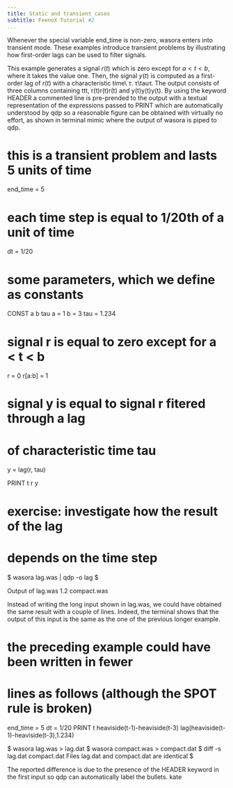 ```yaml
---
title: Static and transient cases
subtitle: FeenoX Tutorial #2
...
```



Whenever the special variable end_time is non-zero, wasora enters into transient mode. These examples introduce transient problems by illustrating how first-order lags can be used to filter signals.


This example generates a signal $r(t)$ which is zero except for $a<t<b$, where it takes the value one. Then, the signal $y(t)$ is computed as a first-order lag of $r(t)$ with a characteristic time\ $\tau$. τ\tauτ. The output consists of three columns containing ttt, r(t)r(t)r(t) and y(t)y(t)y(t). By using the keyword HEADER a commented line is pre-prended to the output with a textual representation of the expressions passed to PRINT which are automatically understood by qdp so a reasonable figure can be obtained with virtually no effort, as shown in terminal mimic where the output of wasora is piped to qdp.

# this is a transient problem and lasts 5 units of time
end_time = 5
# each time step is equal to 1/20th of a unit of time
dt = 1/20

# some parameters, which we define as constants
CONST a b tau
a = 1
b = 3
tau = 1.234

# signal r is equal to zero except for a < t < b
r = 0
r[a:b] = 1

# signal y is equal to signal r fitered through a lag
# of characteristic time tau
y = lag(r, tau)

PRINT t r y

# exercise: investigate how the result of the lag
# depends on the time step

$ wasora lag.was | qdp -o lag
$ 

Output of lag.was
1.2 compact.was

Instead of writing the long input shown in lag.was, we could have obtained the same result with a couple of lines. Indeed, the terminal shows that the output of this input is the same as the one of the previous longer example.

# the preceding example could have been written in fewer
# lines as follows (although the SPOT rule is broken)
end_time = 5
dt = 1/20
PRINT t heaviside(t-1)-heaviside(t-3) lag(heaviside(t-1)-heaviside(t-3),1.234)

$ wasora lag.was > lag.dat
$ wasora compact.was > compact.dat
$ diff -s lag.dat compact.dat
Files lag.dat and compact.dat are identical
$ 

The reported difference is due to the presence of the HEADER keyword in the first input so qdp can automatically label the bullets. kate
